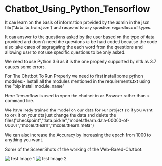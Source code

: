# Chatbot_Using_Python_Tensorflow
It can learn on the basis of information provided by the admin in the json file("data_to_train.json') and respond to any question regardless of typos.

It can answer to the questions asked by the user based on the type of data provided and doen't need the questions to be hard coded because the code also take cares of segragating the each word from the questions and allowing user to not use specific questions to be only asked.

We need to use Python 3.6 as it is the one properly supported by nltk as 3.7 causes some errors. 

For The Chatbot To Run Properly we need to first install some python modules:-
Install all the modules mentioned in the requirements.txt using the "pip install module_name"

Here Tensorflow is used to open the chatbot in an Browser rather than a command line.

We have lredy trained the model on our data for our project so if you want to ork it on your dta just change the data and delete the files("checkpoint","data.pickle","model.tflearn.data-00000-of-00001","model.tflearn","model.tflearn.meta")


We can also increase the Accuracy by increasing the epoch from 1000 to anything you want.

Some of the ScreenShots of the working of the Web-Based-Chatbot:


![Test Image 1](https://github.com/thedevhack/testresd/blob/master/Capture.PNG)
![Test Image 2](https://github.com/thedevhack/testresd/blob/master/rfgf.PNG)

